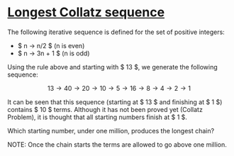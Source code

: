 # [Longest Collatz sequence](https://projecteuler.net/problem=14)

The following iterative sequence is defined for the set of positive integers:

- $ n → n/2 $ (n is even)
- $ n → 3n + 1 $ (n is odd)

Using the rule above and starting with $ 13 $, we generate the following sequence:

$$ 13 → 40 → 20 → 10 → 5 → 16 → 8 → 4 → 2 → 1 $$

It can be seen that this sequence (starting at $ 13 $ and finishing at $ 1 $)
 contains $ 10 $ terms.
Although it has not been proved yet (Collatz Problem), it is thought that all
starting numbers finish at $ 1 $.

Which starting number, under one million, produces the longest chain?

NOTE: Once the chain starts the terms are allowed to go above one million.
